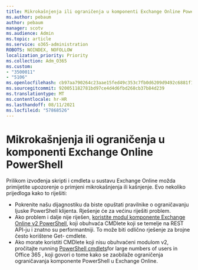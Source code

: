 ```yaml
---
title: Mikrokašnjenja ili ograničenja u komponenti Exchange Online PowerShell
ms.author: pebaum
author: pebaum
manager: scotv
ms.audience: Admin
ms.topic: article
ms.service: o365-administration
ROBOTS: NOINDEX, NOFOLLOW
localization_priority: Priority
ms.collection: Adm_O365
ms.custom:
- "3500011"
- "5106"
ms.openlocfilehash: cb97aa790264c23aae15fed49c353c7fb0d6209d9492c6881f1b1091fe80d7b8
ms.sourcegitcommit: 920051182781bd97ce4d4d6fbd268cb37b84d239
ms.translationtype: MT
ms.contentlocale: hr-HR
ms.lasthandoff: 08/11/2021
ms.locfileid: "57868526"
---
```

# <a name="micro-delays-or-throttling-in-exchange-online-powershell"></a>Mikrokašnjenja ili ograničenja u komponenti Exchange Online PowerShell

Prilikom izvođenja skripti i cmdleta u sustavu Exchange Online možda primijetite upozorenje o primjeni mikrokašnjenja ili kašnjenje. Evo nekoliko prijedloga kako to riješiti:

- Pokrenite našu dijagnostiku da biste opuštati pravilnike o ograničavanju ljuske PowerShell klijenta. Rješenje će za većinu riješiti problem.
- Ako problem i dalje nije riješen, [koristite modul komponente Exchange Online v2 PowerShell](https://docs.microsoft.com/powershell/exchange/exchange-online/exchange-online-powershell-v2/exchange-online-powershell-v2?view=exchange-ps&preserve-view=true), koji obuhvaća CMDlete koji se temelje na REST API-ju i znatno su performantniji. To može biti odlično rješenje za brojne često korištene Get- cmdlete.
- Ako morate koristiti CMDlete koji nisu obuhvaćeni modulom v2, pročitajte running [PowerShell cmdlets](https://techcommunity.microsoft.com/t5/exchange-team-blog/updated-running-powershell-cmdlets-for-large-numbers-of-users-in/ba-p/1000628#)for large numbers of users in Office 365 , koji govori o tome kako se zaobilaže ograničenja ograničavanja komponente PowerShell u Exchange Online.
